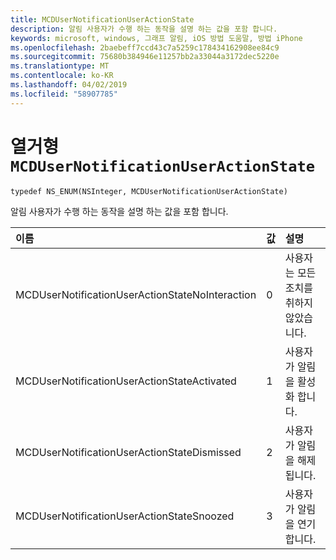 ```yaml
---
title: MCDUserNotificationUserActionState
description: 알림 사용자가 수행 하는 동작을 설명 하는 값을 포함 합니다.
keywords: microsoft, windows, 그래프 알림, iOS 방법 도움말, 방법 iPhone
ms.openlocfilehash: 2baebeff7ccd43c7a5259c178434162908ee84c9
ms.sourcegitcommit: 75680b384946e11257bb2a33044a3172dec5220e
ms.translationtype: MT
ms.contentlocale: ko-KR
ms.lasthandoff: 04/02/2019
ms.locfileid: "58907785"
---
```

# <a name="enum-mcdusernotificationuseractionstate"></a>열거형 `MCDUserNotificationUserActionState`

```
typedef NS_ENUM(NSInteger, MCDUserNotificationUserActionState)
```

알림 사용자가 수행 하는 동작을 설명 하는 값을 포함 합니다.

|이름 | 값 | 설명 |
|:-- |:-- |:-- |
|   MCDUserNotificationUserActionStateNoInteraction |0| 사용자는 모든 조치를 취하지 않았습니다.|
|   MCDUserNotificationUserActionStateActivated|1|사용자가 알림을 활성화 합니다.|
|   MCDUserNotificationUserActionStateDismissed|2| 사용자가 알림을 해제 됩니다.|
|   MCDUserNotificationUserActionStateSnoozed|3| 사용자가 알림을 연기 합니다.|

